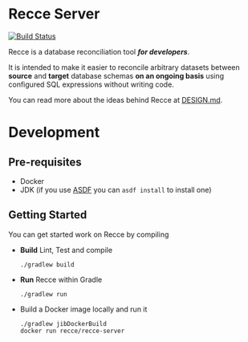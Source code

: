 # Recce Server

[![Build Status](https://github.com/chadlwilson/recce/actions/workflows/build.yml/badge.svg)](https://github.com/chadlwilson/recce/actions/workflows/build.yml)

Recce is a database reconciliation tool **_for developers_**.

It is intended to make it easier to reconcile arbitrary datasets between **source** and **target** database schemas **on an
ongoing basis** using configured SQL expressions without writing code.

You can read more about the ideas behind Recce at [DESIGN.md](docs/DESIGN.md).

# Development

## Pre-requisites

* Docker
* JDK (if you use [ASDF](https://asdf-vm.com/) you can `asdf install` to install one)

## Getting Started

You can get started work on Recce by compiling

* **Build** Lint, Test and compile
    ```shell
    ./gradlew build
    ```
* **Run** Recce within Gradle
    ```shell
    ./gradlew run
    ```
* Build a Docker image locally and run it
    ```shell
    ./gradlew jibDockerBuild
    docker run recce/recce-server
    ```

